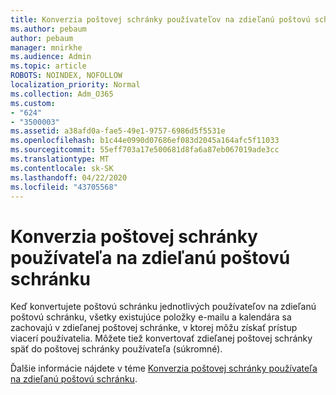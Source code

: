 ```yaml
---
title: Konverzia poštovej schránky používateľov na zdieľanú poštovú schránku
ms.author: pebaum
author: pebaum
manager: mnirkhe
ms.audience: Admin
ms.topic: article
ROBOTS: NOINDEX, NOFOLLOW
localization_priority: Normal
ms.collection: Adm_O365
ms.custom:
- "624"
- "3500003"
ms.assetid: a38afd0a-fae5-49e1-9757-6986d5f5531e
ms.openlocfilehash: b1c44e0990d07686ef083d2045a164afc5f11033
ms.sourcegitcommit: 55eff703a17e500681d8fa6a87eb067019ade3cc
ms.translationtype: MT
ms.contentlocale: sk-SK
ms.lasthandoff: 04/22/2020
ms.locfileid: "43705568"
---
```

# <a name="convert-a-user-mailbox-to-a-shared-mailbox"></a>Konverzia poštovej schránky používateľa na zdieľanú poštovú schránku

Keď konvertujete poštovú schránku jednotlivých používateľov na zdieľanú poštovú schránku, všetky existujúce položky e-mailu a kalendára sa zachovajú v zdieľanej poštovej schránke, v ktorej môžu získať prístup viacerí používatelia. Môžete tiež konvertovať zdieľanej poštovej schránky späť do poštovej schránky používateľa (súkromné).
  
Ďalšie informácie nájdete v téme [Konverzia poštovej schránky používateľa na zdieľanú poštovú schránku](https://docs.microsoft.com/office365/admin/email/convert-user-mailbox-to-shared-mailbox).
  